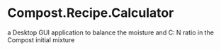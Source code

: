 # Compost.Recipe.Calculator
a Desktop GUI application to balance the moisture and C: N ratio in the Compost initial mixture
